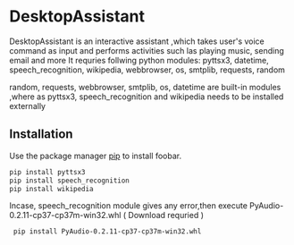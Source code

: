 # DesktopAssistant
DesktopAssistant  is an interactive assistant ,which takes user's voice command as input and performs activities such las playing music, sending email and more
It requries follwing python modules:
   pyttsx3,
   datetime,
   speech_recognition,
   wikipedia,
   webbrowser,
   os,
   smtplib,
   requests,
   random

random, requests, webbrowser, smtplib, os, datetime are built-in modules ,where as pyttsx3, speech_recognition and wikipedia needs to be installed externally  


## Installation

Use the package manager [pip](https://pip.pypa.io/en/stable/) to install foobar.

```bash
pip install pyttsx3
pip install speech_recognition
pip install wikipedia
```
Incase, speech_recognition module gives any error,then execute PyAudio-0.2.11-cp37-cp37m-win32.whl ( Download requried )

```bash
 pip install PyAudio-0.2.11-cp37-cp37m-win32.whl
```

  
  
  
  
 
 
